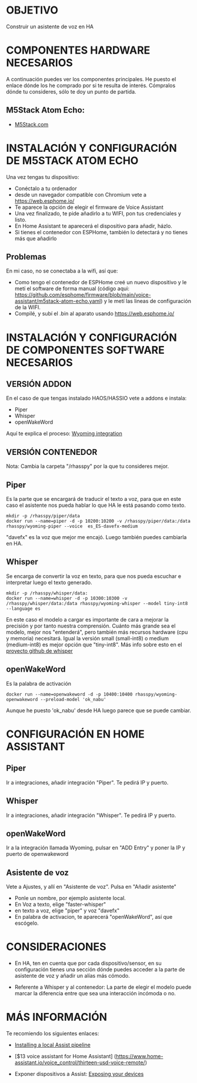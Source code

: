 # OBJETIVO
Construir un asistente de voz en HA

# COMPONENTES HARDWARE NECESARIOS

A continuación puedes ver los componentes principales. He puesto el enlace dónde los he comprado por si te resulta de interés. Cómpralos dónde tu consideres, sólo te doy un punto de partida.

## M5Stack Atom Echo:   
 * [M5Stack.com](https://shop.m5stack.com/products/atom-echo-smart-speaker-dev-kit?variant=34577853415588)

# INSTALACIÓN Y CONFIGURACIÓN DE M5STACK ATOM ECHO
Una vez tengas tu dispositivo:
* Conéctalo a tu ordenador 
* desde un navegador compatible con Chromium vete a https://web.esphome.io/
* Te aparece la opción de elegir el firmware de Voice Assistant
* Una vez finalizado, te pide añadirlo a tu WIFI, pon tus credenciales y listo.
* En Home Assistant te aparecerá el dispositivo para añadir, házlo.
* Si tienes el contenedor con ESPHome, también lo detectará y no tienes más que añadirlo

## Problemas
En mi caso, no se conectaba a la wifi, así que:
* Como tengo el contenedor de ESPHome creé un nuevo dispositivo y le metí el software de forma manual (código aqui: https://github.com/esphome/firmware/blob/main/voice-assistant/m5stack-atom-echo.yaml) y le metí las lineas de configuración de la WIFI. 
* Compilé, y subí el .bin al aparato usando  https://web.esphome.io/ 

# INSTALACIÓN Y CONFIGURACIÓN DE COMPONENTES SOFTWARE NECESARIOS

## VERSIÓN ADDON
En el caso de que tengas instalado HAOS/HASSIO vete a addons e instala:
* Piper
* Whisper
* openWakeWord

Aquí te explica el proceso: [Wyoming integration](https://www.home-assistant.io/integrations/wyoming)

## VERSIÓN CONTENEDOR
Nota: Cambia la carpeta "/rhasspy" por la que tu consideres mejor.

## Piper
Es la parte que se encargará de traducir el texto a voz, para que en este caso el asistente nos pueda hablar lo que HA le está pasando como texto.

```
mkdir -p /rhasspy/piper/data
docker run --name=piper -d -p 10200:10200 -v /rhasspy/piper/data:/data rhasspy/wyoming-piper --voice  es_ES-davefx-medium
```
"davefx" es la voz que mejor me encajó. Luego también puedes cambiarla en HA.

## Whisper
Se encarga de convertir la voz en texto, para que nos pueda escuchar e interpretar luego el texto generado.
```
mkdir -p /rhasspy/whisper/data:
docker run --name=whisper -d -p 10300:10300 -v /rhasspy/whisper/data:/data rhasspy/wyoming-whisper --model tiny-int8 --language es
```
En este caso el modelo a cargar es importante de cara a mejorar la precisión y por tanto nuestra comprensión. Cuánto más grande sea el modelo, mejor nos "entenderá", pero también más recursos hardware (cpu y memoria) necesitará. Igual la versión small (small-int8) o medium (medium-int8) es mejor opción que "tiny-int8". Más info sobre esto en el [proyecto github de whisper](https://github.com/openai/whisper)

## openWakeWord
Es la palabra de activación
```
docker run --name=openwakeword -d -p 10400:10400 rhasspy/wyoming-openwakeword --preload-model 'ok_nabu'

```
Aunque he puesto 'ok_nabu' desde HA luego parece que se puede cambiar.

# CONFIGURACIÓN EN HOME ASSISTANT


## Piper
Ir a integraciones, añadir integración "Piper". Te pedirá IP y puerto.

## Whisper
Ir a integraciones, añadir integración "Whisper". Te pedirá IP y puerto.

## openWakeWord
Ir a la integración llamada Wyoming, pulsar en "ADD Entry" y poner la IP y puerto de openwakeword

## Asistente de voz
Vete a Ajustes, y allí en "Asistente de voz". Pulsa en "Añadir asistente"

* Ponle un nombre, por ejemplo asistente local.
* En Voz a texto, elige "faster-whisper"
* en texto a voz, elige "piper" y voz "davefx"
* En palabra de activacion, te aparecerá "openWakeWord", así que escógelo.

# CONSIDERACIONES

* En HA, ten en cuenta que por cada dispositivo/sensor, en su configuración tienes una sección dónde puedes acceder a la parte de asistente de voz y añadir un alías más cómodo.

* Referente a Whisper y al contenedor: La parte de elegir el modelo puede marcar la diferencia entre que sea una interacción incómoda o no.


# MÁS INFORMACIÓN
Te recomiendo los siguientes enlaces:

* [Installing a local Assist pipeline ](https://www.home-assistant.io/voice_control/voice_remote_local_assistant/)


* [$13 voice assistant for Home Assistant] (https://www.home-assistant.io/voice_control/thirteen-usd-voice-remote/)

* Exponer dispositivos a Assist: [Exposing your devices](https://www.home-assistant.io/voice_control/voice_remote_expose_devices/#exposing-your-devices)